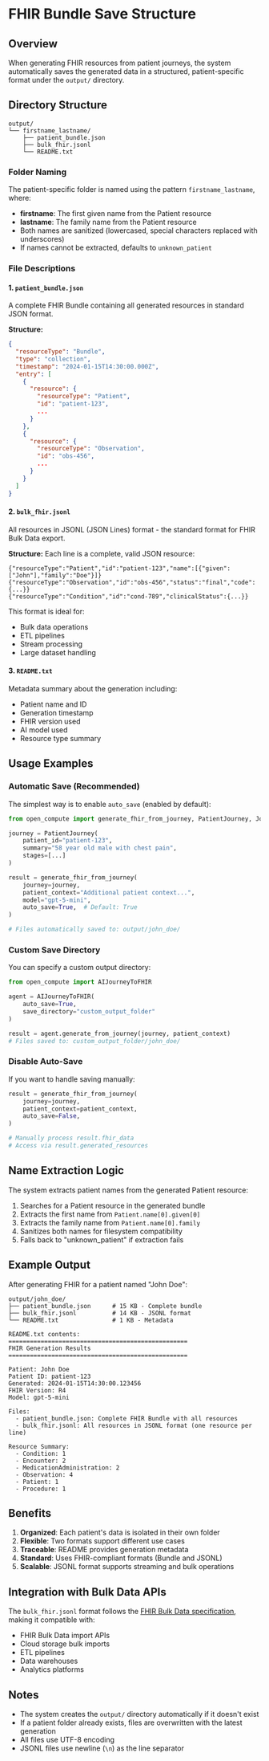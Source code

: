 # FHIR Bundle Save Structure

## Overview

When generating FHIR resources from patient journeys, the system automatically saves the generated data in a structured, patient-specific format under the `output/` directory.

## Directory Structure

```
output/
└── firstname_lastname/
    ├── patient_bundle.json
    ├── bulk_fhir.jsonl
    └── README.txt
```

### Folder Naming

The patient-specific folder is named using the pattern `firstname_lastname`, where:

- **firstname**: The first given name from the Patient resource
- **lastname**: The family name from the Patient resource
- Both names are sanitized (lowercased, special characters replaced with underscores)
- If names cannot be extracted, defaults to `unknown_patient`

### File Descriptions

#### 1. `patient_bundle.json`

A complete FHIR Bundle containing all generated resources in standard JSON format.

**Structure:**

```json
{
  "resourceType": "Bundle",
  "type": "collection",
  "timestamp": "2024-01-15T14:30:00.000Z",
  "entry": [
    {
      "resource": {
        "resourceType": "Patient",
        "id": "patient-123",
        ...
      }
    },
    {
      "resource": {
        "resourceType": "Observation",
        "id": "obs-456",
        ...
      }
    }
  ]
}
```

#### 2. `bulk_fhir.jsonl`

All resources in JSONL (JSON Lines) format - the standard format for FHIR Bulk Data export.

**Structure:**
Each line is a complete, valid JSON resource:

```jsonl
{"resourceType":"Patient","id":"patient-123","name":[{"given":["John"],"family":"Doe"}]}
{"resourceType":"Observation","id":"obs-456","status":"final","code":{...}}
{"resourceType":"Condition","id":"cond-789","clinicalStatus":{...}}
```

This format is ideal for:

- Bulk data operations
- ETL pipelines
- Stream processing
- Large dataset handling

#### 3. `README.txt`

Metadata summary about the generation including:

- Patient name and ID
- Generation timestamp
- FHIR version used
- AI model used
- Resource type summary

## Usage Examples

### Automatic Save (Recommended)

The simplest way is to enable `auto_save` (enabled by default):

```python
from open_compute import generate_fhir_from_journey, PatientJourney, JourneyStage

journey = PatientJourney(
    patient_id="patient-123",
    summary="58 year old male with chest pain",
    stages=[...]
)

result = generate_fhir_from_journey(
    journey=journey,
    patient_context="Additional patient context...",
    model="gpt-5-mini",
    auto_save=True,  # Default: True
)

# Files automatically saved to: output/john_doe/
```

### Custom Save Directory

You can specify a custom output directory:

```python
from open_compute import AIJourneyToFHIR

agent = AIJourneyToFHIR(
    auto_save=True,
    save_directory="custom_output_folder"
)

result = agent.generate_from_journey(journey, patient_context)
# Files saved to: custom_output_folder/john_doe/
```

### Disable Auto-Save

If you want to handle saving manually:

```python
result = generate_fhir_from_journey(
    journey=journey,
    patient_context=patient_context,
    auto_save=False,
)

# Manually process result.fhir_data
# Access via result.generated_resources
```

## Name Extraction Logic

The system extracts patient names from the generated Patient resource:

1. Searches for a Patient resource in the generated bundle
2. Extracts the first name from `Patient.name[0].given[0]`
3. Extracts the family name from `Patient.name[0].family`
4. Sanitizes both names for filesystem compatibility
5. Falls back to "unknown_patient" if extraction fails

## Example Output

After generating FHIR for a patient named "John Doe":

```
output/john_doe/
├── patient_bundle.json      # 15 KB - Complete bundle
├── bulk_fhir.jsonl          # 14 KB - JSONL format
└── README.txt               # 1 KB - Metadata

README.txt contents:
==================================================
FHIR Generation Results
==================================================

Patient: John Doe
Patient ID: patient-123
Generated: 2024-01-15T14:30:00.123456
FHIR Version: R4
Model: gpt-5-mini

Files:
  - patient_bundle.json: Complete FHIR Bundle with all resources
  - bulk_fhir.jsonl: All resources in JSONL format (one resource per line)

Resource Summary:
  - Condition: 1
  - Encounter: 2
  - MedicationAdministration: 2
  - Observation: 4
  - Patient: 1
  - Procedure: 1
```

## Benefits

1. **Organized**: Each patient's data is isolated in their own folder
2. **Flexible**: Two formats support different use cases
3. **Traceable**: README provides generation metadata
4. **Standard**: Uses FHIR-compliant formats (Bundle and JSONL)
5. **Scalable**: JSONL format supports streaming and bulk operations

## Integration with Bulk Data APIs

The `bulk_fhir.jsonl` format follows the [FHIR Bulk Data specification](https://hl7.org/fhir/uv/bulkdata/), making it compatible with:

- FHIR Bulk Data import APIs
- Cloud storage bulk imports
- ETL pipelines
- Data warehouses
- Analytics platforms

## Notes

- The system creates the `output/` directory automatically if it doesn't exist
- If a patient folder already exists, files are overwritten with the latest generation
- All files use UTF-8 encoding
- JSONL files use newline (`\n`) as the line separator
